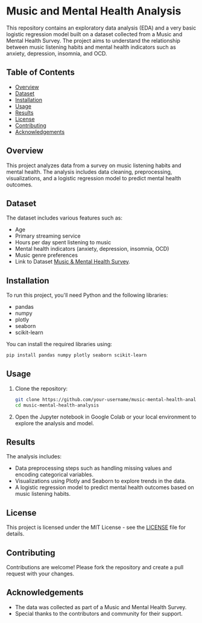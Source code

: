 # Music and Mental Health Analysis

This repository contains an exploratory data analysis (EDA) and a very basic logistic regression model built on a dataset collected from a Music and Mental Health Survey. The project aims to understand the relationship between music listening habits and mental health indicators such as anxiety, depression, insomnia, and OCD.

## Table of Contents
- [Overview](#overview)
- [Dataset](#dataset)
- [Installation](#installation)
- [Usage](#usage)
- [Results](#results)
- [License](#license)
- [Contributing](#contributing)
- [Acknowledgements](#acknowledgements)

## Overview
This project analyzes data from a survey on music listening habits and mental health. The analysis includes data cleaning, preprocessing, visualizations, and a logistic regression model to predict mental health outcomes.

## Dataset
The dataset includes various features such as:
- Age
- Primary streaming service
- Hours per day spent listening to music
- Mental health indicators (anxiety, depression, insomnia, OCD)
- Music genre preferences
- Link to Dataset [Music & Mental Health Survey](https://www.kaggle.com/datasets/catherinerasgaitis/mxmh-survey-results "Dataset").

## Installation
To run this project, you'll need Python and the following libraries:
- pandas
- numpy
- plotly
- seaborn
- scikit-learn

You can install the required libraries using:
```bash
pip install pandas numpy plotly seaborn scikit-learn
```

## Usage
1. Clone the repository:
    ```bash
    git clone https://github.com/your-username/music-mental-health-analysis.git
    cd music-mental-health-analysis
    ```
2. Open the Jupyter notebook in Google Colab or your local environment to explore the analysis and model.

## Results
The analysis includes:
- Data preprocessing steps such as handling missing values and encoding categorical variables.
- Visualizations using Plotly and Seaborn to explore trends in the data.
- A logistic regression model to predict mental health outcomes based on music listening habits.


## License
This project is licensed under the MIT License - see the [LICENSE](LICENSE) file for details.

## Contributing
Contributions are welcome! Please fork the repository and create a pull request with your changes.

## Acknowledgements
- The data was collected as part of a Music and Mental Health Survey.
- Special thanks to the contributors and community for their support.

